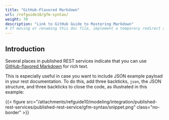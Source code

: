 ```yaml
---
title: "GitHub-Flavored Markdown"
url: /refguide10/gfm-syntax/
weight: 70
description: "Link to GitHub Guide to Mastering Markdown"
# If moving or renaming this doc file, implement a temporary redirect and let the respective team know they should update the URL in the product. See Mapping to Products for more details.
---
```


## Introduction

Several places in published REST services indicate that you can use [GitHub-flavored Markdown](https://docs.github.com/en/get-started/writing-on-github/getting-started-with-writing-and-formatting-on-github/basic-writing-and-formatting-syntax#GitHub-flavored-markdown) for rich text.

This is especially useful in case you want to include JSON example payload in your rest documentation. To do this, add three backticks, `json`, the JSON structure, and three backticks to close the code, as illustrated in this example:

{{< figure src="/attachments/refguide10/modeling/integration/published-rest-services/published-rest-service/gfm-syntax/snippet.png" class="no-border" >}}
